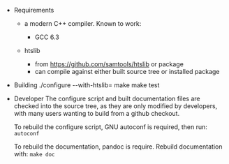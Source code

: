 

- Requirements
  - a modern C++ compiler.  Known to work:
    - GCC 6.3
  
  - htslib
    - from https://github.com/samtools/htslib or package
    - can compile against either built source tree or installed package

- Building
  ./configure --with-htslib=<htsdir>
  make
  make test
  
  
- Developer
  The configure script and built documentation files are checked into the source tree,
  as they are only modified by developers, with many users wanting to build from a
  github checkout.  
  
  To rebuild the configure script, GNU autoconf is required, then run:
     `autoconf`
     
  To rebuild the documentation, pandoc is require.  Rebuild documentation
  with:
      `make doc`
  
  


  
  
